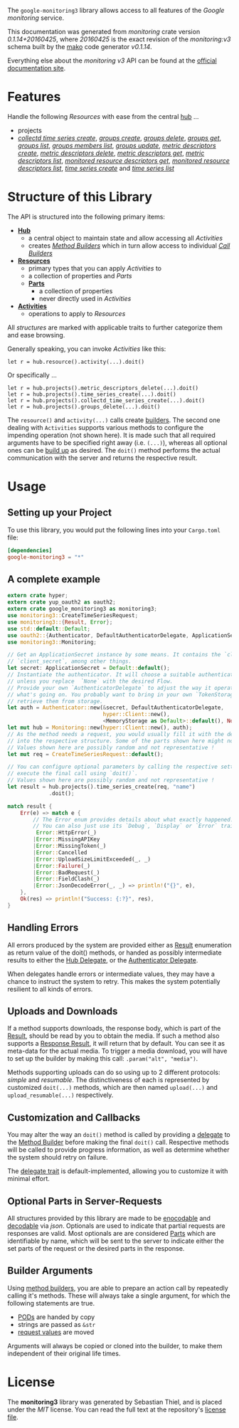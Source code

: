 <!---
DO NOT EDIT !
This file was generated automatically from 'src/mako/api/README.md.mako'
DO NOT EDIT !
-->
The `google-monitoring3` library allows access to all features of the *Google monitoring* service.

This documentation was generated from *monitoring* crate version *0.1.14+20160425*, where *20160425* is the exact revision of the *monitoring:v3* schema built by the [mako](http://www.makotemplates.org/) code generator *v0.1.14*.

Everything else about the *monitoring* *v3* API can be found at the
[official documentation site](https://cloud.google.com/monitoring/api/).
# Features

Handle the following *Resources* with ease from the central [hub](http://byron.github.io/google-apis-rs/google_monitoring3/struct.Monitoring.html) ... 

* projects
 * [*collectd time series create*](http://byron.github.io/google-apis-rs/google_monitoring3/struct.ProjectCollectdTimeSeryCreateCall.html), [*groups create*](http://byron.github.io/google-apis-rs/google_monitoring3/struct.ProjectGroupCreateCall.html), [*groups delete*](http://byron.github.io/google-apis-rs/google_monitoring3/struct.ProjectGroupDeleteCall.html), [*groups get*](http://byron.github.io/google-apis-rs/google_monitoring3/struct.ProjectGroupGetCall.html), [*groups list*](http://byron.github.io/google-apis-rs/google_monitoring3/struct.ProjectGroupListCall.html), [*groups members list*](http://byron.github.io/google-apis-rs/google_monitoring3/struct.ProjectGroupMemberListCall.html), [*groups update*](http://byron.github.io/google-apis-rs/google_monitoring3/struct.ProjectGroupUpdateCall.html), [*metric descriptors create*](http://byron.github.io/google-apis-rs/google_monitoring3/struct.ProjectMetricDescriptorCreateCall.html), [*metric descriptors delete*](http://byron.github.io/google-apis-rs/google_monitoring3/struct.ProjectMetricDescriptorDeleteCall.html), [*metric descriptors get*](http://byron.github.io/google-apis-rs/google_monitoring3/struct.ProjectMetricDescriptorGetCall.html), [*metric descriptors list*](http://byron.github.io/google-apis-rs/google_monitoring3/struct.ProjectMetricDescriptorListCall.html), [*monitored resource descriptors get*](http://byron.github.io/google-apis-rs/google_monitoring3/struct.ProjectMonitoredResourceDescriptorGetCall.html), [*monitored resource descriptors list*](http://byron.github.io/google-apis-rs/google_monitoring3/struct.ProjectMonitoredResourceDescriptorListCall.html), [*time series create*](http://byron.github.io/google-apis-rs/google_monitoring3/struct.ProjectTimeSeryCreateCall.html) and [*time series list*](http://byron.github.io/google-apis-rs/google_monitoring3/struct.ProjectTimeSeryListCall.html)




# Structure of this Library

The API is structured into the following primary items:

* **[Hub](http://byron.github.io/google-apis-rs/google_monitoring3/struct.Monitoring.html)**
    * a central object to maintain state and allow accessing all *Activities*
    * creates [*Method Builders*](http://byron.github.io/google-apis-rs/google_monitoring3/trait.MethodsBuilder.html) which in turn
      allow access to individual [*Call Builders*](http://byron.github.io/google-apis-rs/google_monitoring3/trait.CallBuilder.html)
* **[Resources](http://byron.github.io/google-apis-rs/google_monitoring3/trait.Resource.html)**
    * primary types that you can apply *Activities* to
    * a collection of properties and *Parts*
    * **[Parts](http://byron.github.io/google-apis-rs/google_monitoring3/trait.Part.html)**
        * a collection of properties
        * never directly used in *Activities*
* **[Activities](http://byron.github.io/google-apis-rs/google_monitoring3/trait.CallBuilder.html)**
    * operations to apply to *Resources*

All *structures* are marked with applicable traits to further categorize them and ease browsing.

Generally speaking, you can invoke *Activities* like this:

```Rust,ignore
let r = hub.resource().activity(...).doit()
```

Or specifically ...

```ignore
let r = hub.projects().metric_descriptors_delete(...).doit()
let r = hub.projects().time_series_create(...).doit()
let r = hub.projects().collectd_time_series_create(...).doit()
let r = hub.projects().groups_delete(...).doit()
```

The `resource()` and `activity(...)` calls create [builders][builder-pattern]. The second one dealing with `Activities` 
supports various methods to configure the impending operation (not shown here). It is made such that all required arguments have to be 
specified right away (i.e. `(...)`), whereas all optional ones can be [build up][builder-pattern] as desired.
The `doit()` method performs the actual communication with the server and returns the respective result.

# Usage

## Setting up your Project

To use this library, you would put the following lines into your `Cargo.toml` file:

```toml
[dependencies]
google-monitoring3 = "*"
```

## A complete example

```Rust
extern crate hyper;
extern crate yup_oauth2 as oauth2;
extern crate google_monitoring3 as monitoring3;
use monitoring3::CreateTimeSeriesRequest;
use monitoring3::{Result, Error};
use std::default::Default;
use oauth2::{Authenticator, DefaultAuthenticatorDelegate, ApplicationSecret, MemoryStorage};
use monitoring3::Monitoring;

// Get an ApplicationSecret instance by some means. It contains the `client_id` and 
// `client_secret`, among other things.
let secret: ApplicationSecret = Default::default();
// Instantiate the authenticator. It will choose a suitable authentication flow for you, 
// unless you replace  `None` with the desired Flow.
// Provide your own `AuthenticatorDelegate` to adjust the way it operates and get feedback about 
// what's going on. You probably want to bring in your own `TokenStorage` to persist tokens and
// retrieve them from storage.
let auth = Authenticator::new(&secret, DefaultAuthenticatorDelegate,
                              hyper::Client::new(),
                              <MemoryStorage as Default>::default(), None);
let mut hub = Monitoring::new(hyper::Client::new(), auth);
// As the method needs a request, you would usually fill it with the desired information
// into the respective structure. Some of the parts shown here might not be applicable !
// Values shown here are possibly random and not representative !
let mut req = CreateTimeSeriesRequest::default();

// You can configure optional parameters by calling the respective setters at will, and
// execute the final call using `doit()`.
// Values shown here are possibly random and not representative !
let result = hub.projects().time_series_create(req, "name")
             .doit();

match result {
    Err(e) => match e {
        // The Error enum provides details about what exactly happened.
        // You can also just use its `Debug`, `Display` or `Error` traits
         Error::HttpError(_)
        |Error::MissingAPIKey
        |Error::MissingToken(_)
        |Error::Cancelled
        |Error::UploadSizeLimitExceeded(_, _)
        |Error::Failure(_)
        |Error::BadRequest(_)
        |Error::FieldClash(_)
        |Error::JsonDecodeError(_, _) => println!("{}", e),
    },
    Ok(res) => println!("Success: {:?}", res),
}

```
## Handling Errors

All errors produced by the system are provided either as [Result](http://byron.github.io/google-apis-rs/google_monitoring3/enum.Result.html) enumeration as return value of 
the doit() methods, or handed as possibly intermediate results to either the 
[Hub Delegate](http://byron.github.io/google-apis-rs/google_monitoring3/trait.Delegate.html), or the [Authenticator Delegate](http://byron.github.io/google-apis-rs/google_monitoring3/../yup-oauth2/trait.AuthenticatorDelegate.html).

When delegates handle errors or intermediate values, they may have a chance to instruct the system to retry. This 
makes the system potentially resilient to all kinds of errors.

## Uploads and Downloads
If a method supports downloads, the response body, which is part of the [Result](http://byron.github.io/google-apis-rs/google_monitoring3/enum.Result.html), should be
read by you to obtain the media.
If such a method also supports a [Response Result](http://byron.github.io/google-apis-rs/google_monitoring3/trait.ResponseResult.html), it will return that by default.
You can see it as meta-data for the actual media. To trigger a media download, you will have to set up the builder by making
this call: `.param("alt", "media")`.

Methods supporting uploads can do so using up to 2 different protocols: 
*simple* and *resumable*. The distinctiveness of each is represented by customized 
`doit(...)` methods, which are then named `upload(...)` and `upload_resumable(...)` respectively.

## Customization and Callbacks

You may alter the way an `doit()` method is called by providing a [delegate](http://byron.github.io/google-apis-rs/google_monitoring3/trait.Delegate.html) to the 
[Method Builder](http://byron.github.io/google-apis-rs/google_monitoring3/trait.CallBuilder.html) before making the final `doit()` call. 
Respective methods will be called to provide progress information, as well as determine whether the system should 
retry on failure.

The [delegate trait](http://byron.github.io/google-apis-rs/google_monitoring3/trait.Delegate.html) is default-implemented, allowing you to customize it with minimal effort.

## Optional Parts in Server-Requests

All structures provided by this library are made to be [enocodable](http://byron.github.io/google-apis-rs/google_monitoring3/trait.RequestValue.html) and 
[decodable](http://byron.github.io/google-apis-rs/google_monitoring3/trait.ResponseResult.html) via *json*. Optionals are used to indicate that partial requests are responses 
are valid.
Most optionals are are considered [Parts](http://byron.github.io/google-apis-rs/google_monitoring3/trait.Part.html) which are identifiable by name, which will be sent to 
the server to indicate either the set parts of the request or the desired parts in the response.

## Builder Arguments

Using [method builders](http://byron.github.io/google-apis-rs/google_monitoring3/trait.CallBuilder.html), you are able to prepare an action call by repeatedly calling it's methods.
These will always take a single argument, for which the following statements are true.

* [PODs][wiki-pod] are handed by copy
* strings are passed as `&str`
* [request values](http://byron.github.io/google-apis-rs/google_monitoring3/trait.RequestValue.html) are moved

Arguments will always be copied or cloned into the builder, to make them independent of their original life times.

[wiki-pod]: http://en.wikipedia.org/wiki/Plain_old_data_structure
[builder-pattern]: http://en.wikipedia.org/wiki/Builder_pattern
[google-go-api]: https://github.com/google/google-api-go-client

# License
The **monitoring3** library was generated by Sebastian Thiel, and is placed 
under the *MIT* license.
You can read the full text at the repository's [license file][repo-license].

[repo-license]: https://github.com/Byron/google-apis-rs/LICENSE.md
